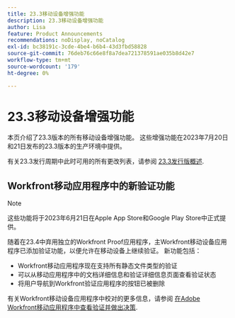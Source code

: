 ```yaml
---
title: 23.3移动设备增强功能
description: 23.3移动设备增强功能
author: Lisa
feature: Product Announcements
recommendations: noDisplay, noCatalog
exl-id: bc38191c-3cde-4be4-b6b4-43d3fbd58828
source-git-commit: 76deb76c66e8f8a7dea721378591ae035b8d42e7
workflow-type: tm+mt
source-wordcount: '179'
ht-degree: 0%

---
```


# 23.3移动设备增强功能

本页介绍了23.3版本的所有移动设备增强功能。 这些增强功能在2023年7月20日和21日发布的23.3版本的生产环境中提供。

有关23.3发行周期中此时可用的所有更改列表，请参阅 [23.3发行版概述](/help/quicksilver/product-announcements/product-releases/23.3-release-activity/23-3-release-overview.md).

## Workfront移动应用程序中的新验证功能

>[!NOTE]
>
>这些功能将于2023年6月21日在Apple App Store和Google Play Store中正式提供。

随着在23.4中弃用独立的Workfront Proof应用程序，主Workfront移动设备应用程序已添加验证功能，以便允许在移动设备上继续验证。 新功能包括：

* Workfront移动应用程序现在支持所有静态文件类型的验证
* 可以从移动应用程序中的文档详细信息和验证详细信息页面查看验证状态
* 将用户导航到Workfront验证应用程序的按钮已被删除

有关Workfront移动设备应用程序中校对的更多信息，请参阅 [在Adobe Workfront移动应用程序中查看验证并做出决策](/help/quicksilver/workfront-basics/mobile-apps/using-the-workfront-mobile-app/work-with-proofs-in-mobile-app.md).
